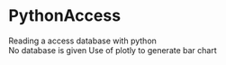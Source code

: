 # PythonAccess
Reading a access database with python <br>
No database is given
Use of plotly to generate bar chart
